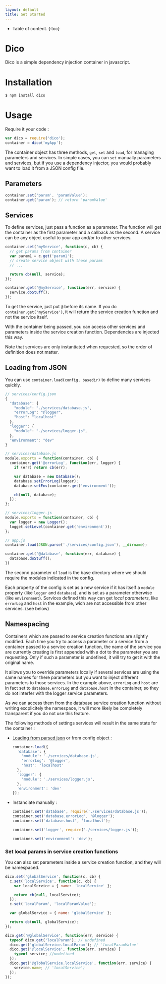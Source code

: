```yaml
---
layout: default
title: Get Started
---
```


* Table of content.
{:toc}

# Dico

Dico is a simple dependency injection container in javascript.

# Installation
~~~ bash
$ npm install dico
~~~

# Usage

Require it your code :

~~~js
var dico = require('dico');
container = dico('myApp');
~~~

The container object has three methods, `get`, `set` and `load`, for managing parameters and services. In simple cases, you can `set` manually parameters and services, but if you use a dependency injector, you would probably want to load it from a JSON config file.

## Parameters
~~~js
container.set('param', 'paramValue');
container.get('param'); // return 'paramValue'
~~~

## Services
To define services, just pass a function as a parameter. The function will get the container as the first parameter and a callback as the second. A service can be any object useful to your app and/or to other services.

~~~js
container.set('myService', function(c, cb) {
  // get params from container
  var param1 = c.get('param1');
  // create service object with those params
  // ...

  return cb(null, service);
});

container.get('@myService', function(err, service) {
  service.doStuff();
});
~~~

To get the service, just put `@` before its name. If you do `container.get('myService')`, it will return the service creation function and not the service itself.

With the container being passed, you can access other services and parameters inside the service creation function. Dependencies are injected this way.

Note that services are only instantiated when requested, so the order of definition does not matter.

## Loading from JSON

You can use `container.load(config, basedir)` to define many services quickly.

~~~js
// services/config.json
{
  "database": {
    "module": "./services/database.js",
    "errorLog": "@logger",
    "host": "localhost"
  },
  "logger": {
    "module": "./services/logger.js",
  },
  "environment": "dev"
}
~~~

~~~js
// services/database.js
module.exports = function(container, cb) {
  container.get('@errorLog', function(err, logger) {
    if (err) return cb(err);

    var database = new Database();
    database.setErrorLog(logger);
    database.setEnv(container.get('environment'));

    cb(null, database);
  });
};
~~~

~~~js
// services/logger.js
module.exports = function(container, cb) {
  var logger = new Logger();
  logget.setLevel(container.get('environment'));
};
~~~

~~~js
// app.js
container.load(JSON.parse('./services/config.json'), __dirname);

container.get('@database', function(err, database) {
  database.doStuff();
})
~~~

The second parameter of `load` is the base directory where we should require the modules indicated in the config.

Each property of the config is set as a new service if it has itself a `module` property (like `logger` and `database`), and is set as a parameter otherwise (like `environment`). Services defined this way can get *local parameters*, like `errorLog` and `host` in the example, wich are not accessible from other services. (see below)

## Namespacing

Containers which are passed to service creation functions are slightly modified. Each time you try to access a parameter or a service from a container passed to a service creation function, the name of the service you are currently creating is first appended with a dot to the parameter you are requesting. Only if such a parameter is undefined, it will try to get it with the original name.

It allows you to override parameters locally if several services are using the same names for there parameters but you want to inject different parameters to those services. In the example above, `errorLog` and `host` are in fact set to `database.errorLog` and `database.host` in the container, so they do not interfer with the logger service parameters.

As we can access them from the database service creation function without writing excplicitely the namespace, it will more likely be completely transparent if you do not use this feature.

The following methods of settings services will result in the same state for the container :

* [Loading from parsed json](#loading-from-json) or from config object :

  ~~~ js
  container.load({
    'database': {
      'module': './services/database.js',
      'errorLog': '@logger',
      'host': 'localhost'
    },
    'logger': {
      'module': './services/logger.js',
    },
    'environment': 'dev'
  });
  ~~~
* Instanciate manually :

  ~~~ js
  container.set('database', require('./services/database.js'));
  container.set('database.errorLog', '@logger');
  container.set('database.host', 'localhost');

  container.set('logger', require('./services/logger.js'));

  container.set('environment': 'dev');
  ~~~

### Set local params in service creation functions

You can also set parameters inside a service creation function, and they will be namespaced.

~~~ js
dico.set('globalService', function(c, cb) {
  c.set('localService', function(c, cb) {
    var localService = { name: 'localService' };

    return cb(null, localService);
  });
  c.set('localParam', 'localParamValue');

  var globalService = { name: 'globalService' };

  return cb(null, globalService);
});

dico.get('@globalService', function(err, service) {
  typeof dico.get('localParam'); // undefined
  dico.get('globalService.localParam'); // 'localParamValue'
  dico.get('@localService', function(err, service) {
    typeof service; //undefined
  });
  dico.get('@globalService.localService', function(err, service) {
    service.name; // 'localService')
  });
});
~~~
